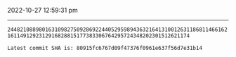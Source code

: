 2022-10-27 12:59:31 pm

---

`24482108898016310982750928692244052959894363216413100126311868114661621611491292312916828815177383306764295724348202301512621174`

`Latest commit SHA is: 80915fc6767d09f47376f0961e637f56d7e31b14 `
